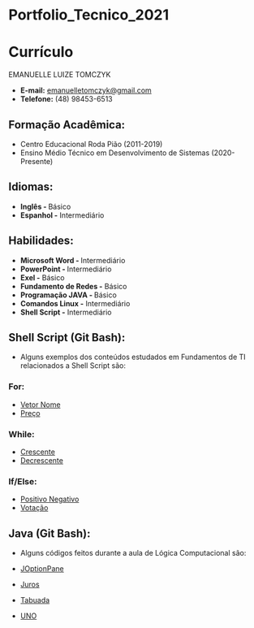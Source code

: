 # Portfolio_Tecnico_2021

<h1> Currículo </h1>
EMANUELLE LUIZE TOMCZYK 

* <b> E-mail:</b> emanuelletomczyk@gmail.com
* <b>Telefone:</b> (48) 98453-6513

<h2> Formação Acadêmica: </h2>

* Centro Educacional Roda Pião (2011-2019)
* Ensino Médio Técnico em Desenvolvimento de Sistemas (2020-Presente)

<h2> Idiomas:</h2>

* <b> Inglês - </b> Básico
* <b> Espanhol -</b> Intermediário

<h2> Habilidades:</h2>

* <b> Microsoft Word - </b> Intermediário 
* <b> PowerPoint - </b> Intermediário
* <b> Exel -</b> Básico
* <b> Fundamento de Redes -</b> Básico 
* <b> Programação JAVA - </b> Básico
* <b> Comandos Linux -</b> Intermediário
* <b> Shell Script -</b> Intermediário

<h2> Shell Script (Git Bash): </h2>

* Alguns exemplos dos conteúdos estudados em Fundamentos de TI relacionados a Shell Script são: 

<h3> For: </h3>

* [Vetor Nome](FundamentosTI/Vetores/vetor_nome_for.sh)
* [Preço](FundamentosTI/Exemplos/preço.sh)

<h3> While: </h3>

* [Crescente](FundamentosTI/Exemplos/crescente_1_10.sh)
* [Decrescente](FundamentosTI/Exemplos/decrescente_10_1.sh)

<h3> If/Else: </h3>

* [Positivo Negativo](FundamentosTI/Exemplos/positivo_negativo.sh)
* [Votação](FundamentosTI/Exemplos/votação.sh)

<h2> Java (Git Bash): </h2>

* Alguns códigos feitos durante a aula de Lógica Computacional são: 

* [JOptionPane](Lógica_Computacional/JOptionPane.java)
* [Juros](Lógica_Computacional/Juros.java)
* [Tabuada](Lógica_Computacional/Tabuada.java)
* [UNO](Lógica_Computacional/UNO.java)

